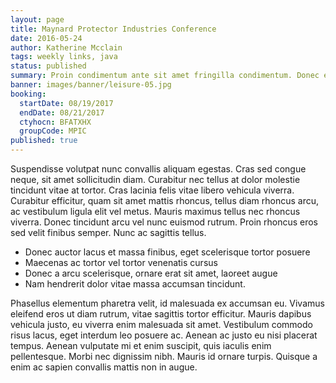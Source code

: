 ```yaml
---
layout: page
title: Maynard Protector Industries Conference
date: 2016-05-24
author: Katherine Mcclain
tags: weekly links, java
status: published
summary: Proin condimentum ante sit amet fringilla condimentum. Donec elementum lacus.
banner: images/banner/leisure-05.jpg
booking:
  startDate: 08/19/2017
  endDate: 08/21/2017
  ctyhocn: BFATXHX
  groupCode: MPIC
published: true
---
```

Suspendisse volutpat nunc convallis aliquam egestas. Cras sed congue neque, sit amet sollicitudin diam. Curabitur nec tellus at dolor molestie tincidunt vitae at tortor. Cras lacinia felis vitae libero vehicula viverra. Curabitur efficitur, quam sit amet mattis rhoncus, tellus diam rhoncus arcu, ac vestibulum ligula elit vel metus. Mauris maximus tellus nec rhoncus viverra. Donec tincidunt arcu vel nunc euismod rutrum. Proin rhoncus eros sed velit finibus semper. Nunc ac sagittis tellus.

* Donec auctor lacus et massa finibus, eget scelerisque tortor posuere
* Maecenas ac tortor vel tortor venenatis cursus
* Donec a arcu scelerisque, ornare erat sit amet, laoreet augue
* Nam hendrerit dolor vitae massa accumsan tincidunt.

Phasellus elementum pharetra velit, id malesuada ex accumsan eu. Vivamus eleifend eros ut diam rutrum, vitae sagittis tortor efficitur. Mauris dapibus vehicula justo, eu viverra enim malesuada sit amet. Vestibulum commodo risus lacus, eget interdum leo posuere ac. Aenean ac justo eu nisi placerat tempus. Aenean vulputate mi et enim suscipit, quis iaculis enim pellentesque. Morbi nec dignissim nibh. Mauris id ornare turpis. Quisque a enim ac sapien convallis mattis non in augue.
